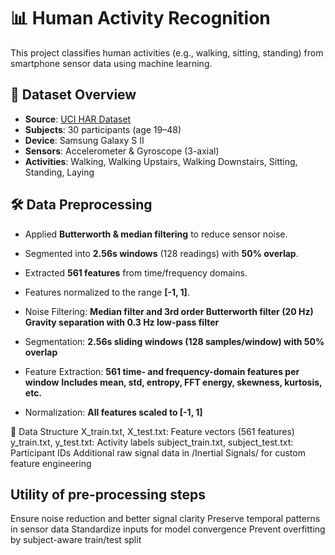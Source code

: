 # 📊 Human Activity Recognition

This project classifies human activities (e.g., walking, sitting, standing) from smartphone sensor data using machine learning.

## 📁 Dataset Overview

- **Source**: [UCI HAR Dataset](https://archive.ics.uci.edu/ml/datasets/human+activity+recognition+using+smartphones)
- **Subjects**: 30 participants (age 19–48)
- **Device**: Samsung Galaxy S II
- **Sensors**: Accelerometer & Gyroscope (3-axial)
- **Activities**: Walking, Walking Upstairs, Walking Downstairs, Sitting, Standing, Laying

## 🛠️ Data Preprocessing

- Applied **Butterworth & median filtering** to reduce sensor noise.
- Segmented into **2.56s windows** (128 readings) with **50% overlap**.
- Extracted **561 features** from time/frequency domains.
- Features normalized to the range **[-1, 1]**.

- Noise Filtering:
**Median filter and 3rd order Butterworth filter (20 Hz)**
**Gravity separation with 0.3 Hz low-pass filter**
- Segmentation:
**2.56s sliding windows (128 samples/window) with 50% overlap**
- Feature Extraction:
**561 time- and frequency-domain features per window**
**Includes mean, std, entropy, FFT energy, skewness, kurtosis, etc.**
- Normalization:
**All features scaled to [-1, 1]**

📂 Data Structure
X_train.txt, X_test.txt: Feature vectors (561 features)
y_train.txt, y_test.txt: Activity labels
subject_train.txt, subject_test.txt: Participant IDs
Additional raw signal data in /Inertial Signals/ for custom feature engineering

## Utility of pre-processing steps

Ensure noise reduction and better signal clarity
Preserve temporal patterns in sensor data
Standardize inputs for model convergence
Prevent overfitting by subject-aware train/test split
